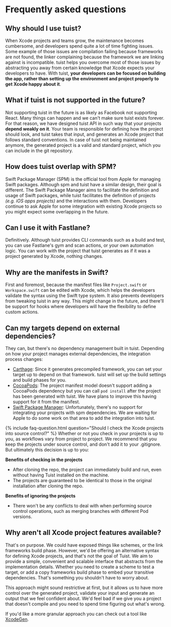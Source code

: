 # Frequently asked questions

## Why should I use tuist?

When Xcode projects and teams grow, the maintenance becomes cumbersome, and developers spend quite a lot of time fighting issues. Some example of those issues are compilation failing because frameworks are not found, the linker complaining because the framework we are linking against is incompatible. tuist helps you overcome most of those issues by abstracting you away from certain knowledge that Xcode expects your developers to have. With tuist, **your developers can be focused on building the app, rather than setting up the environment and project properly to get Xcode happy about it**.

## What if tuist is not supported in the future?

Not supporting tuist in the future is as likely as Facebook not supporting React. Many things can happen and we can't make sure tuist exists forever. For that reason, we have designed tuist API in such way that your projects **depend weakly on it**. Your team is responsible for defining how the project should look, and tuist takes that input, and generates an Xcode project that follows standard conventions. In case of tuist not being maintained anymore, the generated project is a valid and standard project, which you can include in the git repository.

## How does tuist overlap with SPM?

Swift Package Manager (SPM) is the official tool from Apple for managing Swift packages. Although spm and tuist have a similar design, their goal is different. The Swift Package Manager aims to facilitate the definition and usage of Swift packages, while tuist facilitates the definition of projects _(e.g. iOS apps projects)_ and the interactions with them. Developers continue to ask Apple for some integration with existing Xcode projects so you might expect some overlapping in the future.

## Can I use it with Fastlane?

Definitively. Although tuist provides CLI commands such as a build and test, you can use Fastlane's gym and scan actions, or your own automation logic. You can work with the project that tuist generates as if it was a project generated by Xcode, nothing changes.

## Why are the manifests in Swift?

First and foremost, because the manifest files like `Project.swift` or `Workspace.swift` can be edited with Xcode, which helps the developers validate the syntax using the Swift type system. It also prevents developers from tweaking tuist in any way. This might change in the future, and there'll be support for hooks where developers will have the flexibility to define custom actions.

## Can my targets depend on external dependencies?

They can, but there's no dependency management built in tuist. Depending on how your project manages external dependencies, the integration process changes:

- [Carthage](https://github.com/carthage/carthage): Since it generates precompiled framework, you can set your target up to depend on that framework. tuist will set up the build settings and build phases for you.
- [CocoaPods](https://cocoapods.org): The project manifest model doesn't support adding a CocoaPods dependency but you can call `pod install` after the project has been generated with tuist. We have plans to improve this having support for it from the manifest.
- [Swift Package Manager](https://swift.org/package-manager/): Unfortunately, there's no support for integrating your projects with spm dependencies. We are waiting for Apple to do some work on that area to add the integration into tuist.

{% include faq-question.html question="Should I check the Xcode projects into source control?" %}
Whether or not you check in your projects is up to you, as workflows vary from project to project. We recommend that you keep the projects under source control, and don't add it to your .gitignore. But ultimately this decision is up to you:

**Benefits of checking in the projects**

- After cloning the repo, the project can immediately build and run, even without having Tuist installed on the machine.
- The projects are guaranteed to be identical to those in the original installation after cloning the repo.

**Benefits of ignoring the projects**

- There won't be any conflicts to deal with when performing source control operations, such as merging branches with different Pod versions.

## Why aren't all Xcode project features available?

That's on purpose. We could have exposed things like schemes, or the link frameworks build phase. However, we'd be offering an alternative syntax for defining Xcode projects, and that's not the goal of Tuist. We aim to provide a simple, convenient and scalable interface that abstracts from the implementation details. Whether you need to create a scheme to test a target, or add a copy frameworks build phase to embed your transitive dependencies. That's something you shouldn't have to worry about.

This approach might sound restrictive at first, but it allows us to have more control over the generated project, validate your input and generate an output that we feel confident about. We'd feel bad if we give you a project that doesn't compile and you need to spend time figuring out what's wrong.

If you'd like a more granular approach you can check out a tool like [XcodeGen](https://github.com/yonaskolb/XcodeGen).
